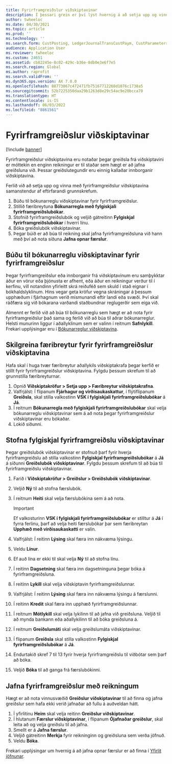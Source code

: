 ```yaml
---
title: Fyrirframgreiðslur viðskiptavinar
description: Í þessari grein er því lýst hvernig á að setja upp og vinna úr fyrirframgreiðslum viðskiptavina (einnig þekkt sem innborganir viðskiptavina).
author: twheeloc
ms.date: 04/30/2021
ms.topic: article
ms.prod: ''
ms.technology: ''
ms.search.form: CustPosting, LedgerJournalTransCustPaym, CustParameters
audience: Application User
ms.reviewer: twheeloc
ms.custom: 24651
ms.assetid: cb82245e-8c02-429c-b36e-8db0e3e6f7e5
ms.search.region: Global
ms.author: raprofit
ms.search.validFrom: ''
ms.dyn365.ops.version: AX 7.0.0
ms.openlocfilehash: 88773067c472471fb75167712268d1076c1738a5
ms.sourcegitcommit: 52b7225350daa29b1263d8e29c54ac9e20bcca70
ms.translationtype: HT
ms.contentlocale: is-IS
ms.lasthandoff: 06/03/2022
ms.locfileid: "8861561"
---
```

# <a name="customer-prepayments"></a>Fyrirframgreiðslur viðskiptavinar

[!include [banner](../includes/banner.md)]

Fyrirframgreiðslur viðskiptavina eru notaðar þegar greiðsla frá viðskiptavini er móttekin en enginn reikningur er til staðar sem hægt er að jafna greiðsluna við. Þessar greiðslutegundir eru einnig kallaðar innborganir viðskiptavina.

Ferlið við að setja upp og vinna með fyrirframgreiðslur viðskiptavina samanstendur af eftirfarandi grunnskrefum.

1. Búðu til bókunarreglu viðskiptavinar fyrir fyrirframgreiðslur.
2. Stillið færibreytuna **Bókunarregla með fylgiskjali fyrirframgreiðslubókar**.
3. Stofnið fyrirframgreiðslubók og veljið gátreitinn **Fylgiskjal fyrirframgreiðslubókar** í hverri línu.
4. Bóka greiðslubók viðskiptavinar.
5. Þegar búið er að búa til reikning skal jafna fyrirframgreiðsluna við hann með því að nota síðuna **Jafna opnar færslur**.

## <a name="create-a-customer-posting-profile-for-prepayments"></a>Búðu til bókunarreglu viðskiptavinar fyrir fyrirframgreiðslur

Þegar fyrirframgreiðslur eða innborganir frá viðskiptavinum eru samþykktar áður en vörur eða þjónusta er afhent, eða áður en reikningur verður til í kerfinu, vill notandinn yfirleitt skrá reiðuféð sem skuld í stað eignar í bókhaldslyklinum. Hins vegar geta kröfur vegna skráningar á þessum upphæðum í fjárhagnum verið mismunandi eftir landi eða svæði. Því skal ráðfæra sig við bókarana varðandi staðbundnar reglugerðir sem eiga við.

Almennt er ferlið við að búa til bókunarreglu sem hægt er að nota fyrir fyrirframgreiðslur það sama og ferlið við að búa til aðrar bókunarreglur. Helsti munurinn liggur í aðallyklinum sem er valinn í reitnum **Safnlykill**. Frekari upplýsingar eru í [Bókunarreglur viðskiptavina](customer-posting-profiles.md).

## <a name="define-parameters-for-customer-prepayments"></a>Skilgreina færibreytur fyrir fyrirframgreiðslur viðskiptavina

Hafa skal í huga tvær færibreytur aðallykils viðskiptakrafa þegar kerfið er stillt fyrir fyrirframgreiðslur viðskiptavina. Fylgdu þessum skrefum til að grunnstilla færibreyturnar.

1. Opnið **Viðskiptakröfur \> Setja upp \> Færibreytur viðskiptakrafna**.
2. Valfrjálst: Í flipanum **Fjárhagur og virðisaukaskattur**, í flýtiflipanum **Greiðsla**, skal stilla valkostinn **VSK í fylgiskjali fyrirframgreiðslubókar** á **Já**.
3. Í reitnum **Bókunarregla með fylgiskjali fyrirframgreiðslubókar** skal velja bókunarreglu viðskiptavinar sem á að nota þegar fyrirframgreiðslur viðskiptavinar eru bókaðar.
4. Lokið síðunni.

## <a name="create-customer-prepayment-vouchers"></a>Stofna fylgiskjal fyrirframgreiðslu viðskiptavinar

Þegar greiðslubók viðskiptavinar er stofnuð þarf fyrir hverja fyrirframgreiðslu að stilla valkostinn **Fylgiskjal fyrirframgreiðslubókar** á **Já** á síðunni **Greiðslubók viðskiptavinar**. Fylgdu þessum skrefum til að búa til fyrirframgreiðslu viðskiptavinar.

1. Farið í **Viðskiptakröfur \> Greiðslur \> Greiðslubók viðskiptavinar**.
2. Veljið **Ný** til að stofna færslubók.
3. Í reitnum **Heiti** skal velja færslubókina sem á að nota.

    > [!IMPORTANT]
    > Ef valkosturinn **VSK í fylgiskjali fyrirframgreiðslubókar** er stilltur á **Já** í fyrra ferlinu, þarf að velja heiti færslubókar þar sem færibreytan **Upphæð með virðisaukaskatti** er valin. 

4. Valfrjálst: Í reitinn **Lýsing** skal færa inn nákvæma lýsingu.
5. Veldu **Línur**.
6. Ef auð lína er ekki til skal velja **Ný** til að stofna línu.
7. Í reitinn **Dagsetning** skal færa inn dagsetninguna þegar bóka á fyrirframgreiðsluna.
8. Í reitinn **Lykill** skal velja viðskiptavin fyrirframgreiðslunnar.
9. Valfrjálst: Í reitinn **Lýsing** skal færa inn nákvæma lýsingu á færslunni.
10. Í reitinn **Kredit** skal færa inn upphæð fyrirframgreiðslunnar.
11. Í reitnum **Mótlykill** skal velja lykilinn til að jafna við greiðsluna. Veljið til að mynda bankann eða aðallykilinn til að bóka greiðsluna á.
12. Í reitnum **Greiðslumáti** skal velja greiðslumáta viðskiptavinar.
13. Í flipanum **Greiðsla** skal stilla valkostinn **Fylgiskjal fyrirframgreiðslubókar** á **Já**.
14. Endurtakið skref 7 til 13 fyrir hverja fyrirframgreiðslu til viðbótar sem þarf að bóka.
15. Veljið **Bóka** til að ganga frá færslubókinni.

## <a name="settle-prepayments-with-invoices"></a>Jafna fyrirframgreiðslur með reikningum

Hægt er að nota vinnusvæðið **Greiðslur viðskiptavinar** til að finna og jafna greiðslur sem hafa ekki verið jafnaðar að fullu á auðveldan hátt.

1. Í yfirlitinu **Heim** skal velja reitinn **Greiðslur viðskiptavinar**.
2. Í hlutanum **Færslur viðskiptavinar**, í flipanum **Ójafnaðar greiðslur**, skal leita að og velja greiðslu til að jafna.
3. Smellt er á **Jafna færslur**.
4. Veljið gátreitinn **Merkja** fyrir reikninginn og greiðsluna sem verða jöfnuð.
5. Veldu **Bóka**.

Frekari upplýsingar um hvernig á að jafna opnar færslur er að finna í [Yfirlit jöfnunar](/dynamics365/finance/cash-bank-management/settlement-overview).
